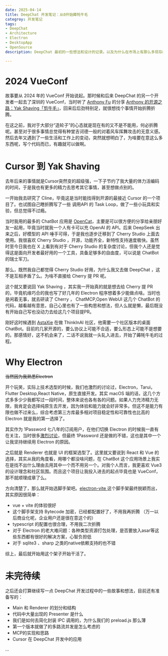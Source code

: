 ```yaml
---
date: 2025-04-14
title: DeepChat 开发笔记：从0开始薅牦牛毛
categroy: 开发笔记
tags:
- DeepChat
- Architecture
- Electron
- DesktopApp
- OpenSource
description: DeepChat 最初的一些想法和设计的记录。以及为什么在市场上有那么多现存的产品后，还开始做这么一个“套壳”应用

---
```


# 2024 VueConf

故事要从 2024 年的 VueConf 开始说起。那时候和后来 DeepChat 的另一个开发者一起去了深圳的 VueConf，当时听了 [Anthony Fu](https://antfu.me/) 的分享 [Anthony 的开源之路：Yak Shaving「剪牛毛」](https://antfu.me/posts/about-yak-shaving-zh)，回来后后劲特别足，就很想找个事情开始折腾折腾。

在这之前，我对于大部分“造轮子”的心态就是现在有的又不是不能用，何必折腾呢。甚至对于很多事情总觉得有种堂吉诃德一般的对着风车挥舞攻击的无意义感。然后去年又遇到了一些生活和工作上的变动，突然就想明白了，为啥要在意这么多东西呢，写个代码而已，有趣就可以做啊。

# Cursor 到 Yak Shaving
去年后来的事情就是Cursor突然变的超级强，一下子节约了我大量的体力活编码的时间，于是我也有更多的精力去思考其它事情，甚至想做点别的。

一开始我去研究了 Cline，毕竟这是当时能找得到开源的最接近 Cursor 的一个项目了。也试图自己瞎折腾写了一些 调用API 的 Task Loop，做了一些小玩具和实验，但总觉得不过瘾。

当时我用的最多的 ChatBot 应用是 [OpenCat](https://opencat.app/zh-Hans/)，主要是可以很方便的分享给亲朋好友一起用，毕竟当时就我一个人有卡可以充 OpenAI 的 API。后来 DeepSeek 出来之后，好模型的 API 唾手可得，于是我也逐步迁移到了 Cherry Studio 上面去使用。我很喜欢 Cherry Studio ，开源，功能齐全，新特性支持速度极快。虽然时至今日我也在 X 上看到有对于 Cherry Studio 的复杂度讨论，但我个人还是觉得这是面向开发者最好用的一个工具，具备足够多的自由度，可以说是 ChatBot 的瑞士军刀。

那么，既然我自己都觉得 Cherry Studio 好用，为什么我又去做 DeepChat ，这不是互相矛盾了么。为啥不直接给 Cherry 提 PR 呢。

这个就又要说回 Yak Shaving ，其实我一开始真的就是想去给 Cherry 提 PR 的，毕竟机缘巧合的我也写了好几年的 Electron 程序想着多少能做点啥。当时也是闲着无事，就去研读了 Cherry ， ChatMCP,Open WebUI 这几个 ChatBot 的代码，越看越有意思，自己心里也有了一些构思和想法，但人么就是懒，最后既没有开始自己写也没动力去给这几个项目提PR。

刚好这时候遇到 [AstaXie](https://x.com/astaxie) 在做 ThinkInAI 社区，他需要一个社区版本的桌面 ChatBot。目前的几家开源的，要么协议上可能不合适，要么形态上可能不是想要的。那感情好，这不机会来了，二话不说我就一头轧入进去，开始了薅牦牛毛的过程。

# Why Electron

<del>当然因为我熟悉Electron</del>

开个玩笑，实际上技术选型的时候，我们也激烈的讨论过，Electron，Tarui，Flutter Desktop,React Native，原生直接开发。其实 macOS 端的话，这几个方式多多少少我都写过一段时间，整体来说也各有各的问题。如果人力充沛精力无限，我肯定会选择纯原生去开发，因为体验和能力就会好非常多。但这不是能力有限也做不过来么，综合考虑第三方库最多相对项目稳定性和可靠性也比高的 Electron 就是我的第一选择了。

其实作为 1Password 七八年的订阅用户，在他们切换 Electron 的时候我一直有在关注，当时很多[激烈讨论](https://www.reddit.com/r/1Password/comments/p2k261/electron_really/)，但最终 1Password 还是做的不错，这也是其中一个让我坚持继续用 Electron 的原因。

之后就是 Renderer 也就是 UI 的框架选型了。这里就又要说到 React 和 Vue 的选择，其实从我的角度看，用哪个都没啥问题，在 ChatBot 这个应用场景上我实在是找不出什么理由去用其中一个而不用另一个。对我个人而言，我更喜欢 Vue3 的设计理念和社区氛围。而且这个项目让我投入进去的起点毕竟也是 VueConf，那不就顺理成章了么。

方向清楚了，那么就开始选脚手架吧。[electron-vite
](https://electron-vite.org/) 这个脚手架最终脱颖而出，其实原因很简单：

- vue + vite 的体验很好
- 这个脚手架支持 Bytecode 加密，已经都配置好了，不用我再折腾 （万一以后商业化呢，企业用户还是很在意这个的）
- typescript 的配置也很合理，不用我二次折腾
- 对于 Electron 的老大难问题：各种类型资源打包处理，是否要放入asar等这些东西都有很好的解决方案，心智负担低
- 对于 sqlite3 、sharp 之类的native依赖支持的也不错

综上，最后就开始用这个架子开始干活了。


# 未完待续

之后还会打算继续写一点 DeepChat 开发过程中的一些故事和想法，目前还有准备写的：

  - Main 和 Renderer 的划分和结构
  - 代码中大量出现的 Presenter 是什么
  - 我们是如何去简化封装 IPC 调用的，为什么我们的 preload.js 那么薄
  - 第一个版本就做了的多路流并发是怎么考虑的
  - MCP的实现和思路
  - Cursor 在 DeepChat 开发中的应用

...


